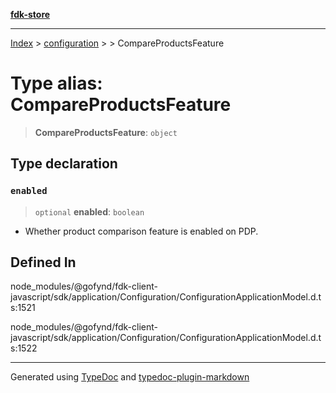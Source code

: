 [**fdk-store**](../../../README.md)
***

[Index](../../../API.md) > [configuration](../../README.md) > [<internal>](../README.md) > CompareProductsFeature

# Type alias: CompareProductsFeature

> **CompareProductsFeature**: `object`

## Type declaration

### `enabled`

> `optional` **enabled**: `boolean`

- Whether product comparison feature is enabled on PDP.

## Defined In

node\_modules/@gofynd/fdk-client-javascript/sdk/application/Configuration/ConfigurationApplicationModel.d.ts:1521

node\_modules/@gofynd/fdk-client-javascript/sdk/application/Configuration/ConfigurationApplicationModel.d.ts:1522

***
Generated using [TypeDoc](https://typedoc.org/) and [typedoc-plugin-markdown](https://www.npmjs.com/package/typedoc-plugin-markdown)
